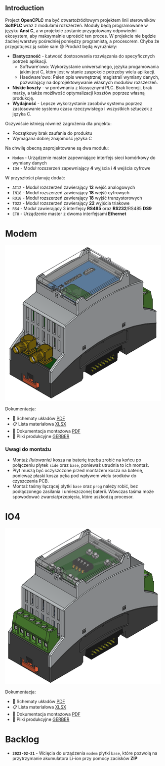 ## Introduction

Project **OpenCPLC** ma być otwartoźródłowym projektem linii sterowników **SoftPLC** wraz z modułami rozszerzeń.
Moduły będą programowane w języku **Ansi C**, a w projekcie zostanie przygotowany odpowiedni ekosystem, aby maksymalnie uprościć ten proces.
W projekcie nie będzie żadnej warstwy pośredniej pomiędzy programistą, a procesorem. Chyba że przygotujesz ją sobie sam 😄
Produkt będą wyrużniały:

- **Elastyczność** - Łatwość dostosowania rozwiązania do specyficznych potrzeb aplikacji.
  - Software'owo: Wykorzystanie uniwersalnego, języka progamowania jakim jest C, który jest w stanie zaspokoić potrzeby wielu aplikacji.
  - Haedware'owo: Pełen opis wewnętrznej magistrali wymiany danych, pozwalający na doprojektowywanie własnych modułów rozszerzeń.
- **Niskie koszty** - w porównaniu z klasycznymi PLC. Brak licencji, brak marży, a także możliwość optymalizacji kosztów poprzez własną produkcję.
- **Wydajność** - Lepsze wykorzystanie zasobów systemu poprzez zastosowanie systemu czasu rzeczywistego i wszystkich sztuczek z języka C.

Oczywiście istnieją również zagrożenia dla projektu:

- Początkowy brak zaufania do produktu
- Wymagana dobrej znajomość języka C

Na chwilę obecną zaprojektowane są dwa modułu:

- `Modem` - Urządzenie master zapewniające interfejs sieci komórkowy do wymiany danych
- `IO4` - Moduł rozszerzeń zapewniający **4** wyjścia i **4** wejścia cyfrowe

W przyszłości planuję dodać:

- `AI12` - Moduł rozszerzeń zawierający **12** wejść analogowych
- `IN18` - Moduł rozszerzeń zawierający **18** wejść cyfrowych
- `RO18` - Moduł rozszerzeń zawierający **18** wyjść tranzystorowych
- `TO22` - Moduł rozszerzeń zawierający **22** wyjścia triakowe
- `RS4` - Moduł zawierający 3 interfejsy **RS485** oraz **RS232**/RS485 **DS9**
- `ETH` - Urządzenie master z dwoma interfejsami **Ethernet**

# Modem

![modem](images/modem.png)

Dokumentacja:

- 📐 Schematy układów [PDF](devices/modem/schema.pdf)
- 📋 Lista materiałowa [XLSX](devices/modem/bom.xlsx)
- 🔧 Dokumentacja montażowa [PDF](devices/modem/assembly.pdf)
- 🧰 Pliki produkcyjne [GERBER](devices/modem/gerber/)

### Uwagi do montażu

- Montaż _(lutowanie)_ kosza na baterię trzeba zrobić na końcu po połączeniu płytek `side` oraz `base`, ponieważ utrudnia to ich montaż.
- Płyt muszą być oczyszczone przed montażem kosza na baterię, ponieważ płaski kosza pęka pod wpływem wielu środków do czyszczenia PCB.
- Montaż taśmy łączącej płytki `base` oraz `prog` należy robić, bez podłączonego zasilania i umieszczonej baterii. Wówczas taśma może spowodować zwarcia/przepięcia, które uszkodzą procesor.

# IO4

![io4](images/io4.png)

Dokumentacja:

- 📐 Schematy układów [PDF](devices/io4/schema.pdf)
- 📋 Lista materiałowa [XLSX](devices/io4/bom.xlsx)
- 🔧 Dokumentacja montażowa [PDF](devices/io4/assembly.pdf)
- 🧰 Pliki produkcyjne [GERBER](devices/io4/gerber/)

# Backlog

- **`2023-02-21`** - Wcięcia do urządzenia `modem` płytki `base`, które pozwolą na przytrzymanie akumulatora Li-ion przy pomocy zacisków **ZIP**